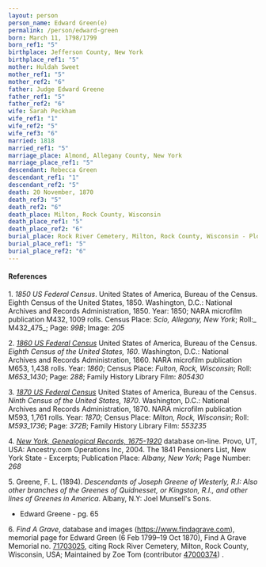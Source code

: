 ```yaml
---
layout: person
person_name: Edward Green(e)
permalink: /person/edward-green
born: March 11, 1798/1799
born_ref1: "5"
birthplace: Jefferson County, New York
birthplace_ref1: "5"
mother: Huldah Sweet
mother_ref1: "5"
mother_ref2: "6"
father: Judge Edward Greene
father_ref1: "5"
father_ref2: "6"
wife: Sarah Peckham
wife_ref1: "1"
wife_ref2: "5"
wife_ref3: "6"
married: 1818
married_ref1: "5"
marriage_place: Almond, Allegany County, New York
marriage_place_ref1: "5"
descendant: Rebecca Green
descendant_ref1: "1"
descendant_ref2: "5"
death: 20 November, 1870
death_ref3: "5"
death_ref2: "6"
death_place: Milton, Rock County, Wisconsin
death_place_ref1: "5"
death_place_ref2: "6"
burial_place: Rock River Cemetery, Milton, Rock County, Wisconsin - Plot 67
burial_place_ref1: "5"
burial_place_ref2: "6"
---
```


#### References

<a id="1">1. </a>_1850 US Federal Census_. United States of America, Bureau of the Census. Eighth Census of the United States, 1850. Washington, D.C.: National Archives and Records Administration, 1850. Year: 1850; NARA microfilm publication M432, 1009 rolls. Census Place: _Scio, Allegany, New York_; Roll:_ M432_475_; Page: _99B_; Image: _205_

<a id="2">2. </a> [_1860 US Federal Census_](https://search.ancestrylibrary.com/cgi-bin/sse.dll?qh=2Go5tQk6i7yaDTlCWzVHeg%3d%3d&gss=angs-g&new=1&rank=1&gsfn=Edward&gsfn_x=0&gsln=Greene&gsln_x=0&msypn__ftp=Rock+County%2c+Wisconsin%2c+USA&msypn=2543&msbdy=1798&catbucket=rstp&MSAV=0&uidh=jg2&pcat=ROOT_CATEGORY&h=36405158&dbid=7667&indiv=1&ml_rpos=14) United States of America, Bureau of the Census. _Eighth Census of the United States, 160_. Washington, D.C.: National Archives and Records Administration, 1860. NARA microfilm publication M653, 1,438 rolls. Year: _1860_; Census Place: _Fulton, Rock, Wisconsin_; Roll: _M653_1430_; Page: _288_; Family History Library Film: _805430_

<a id="3">3. </a> [_1870 US Federal Census_](https://search.ancestrylibrary.com/cgi-bin/sse.dll?qh=2Go5tQk6i7yaDTlCWzVHeg%3d%3d&gss=angs-g&new=1&rank=1&gsfn=Edward&gsfn_x=0&gsln=Greene&gsln_x=0&msypn__ftp=Rock+County%2c+Wisconsin%2c+USA&msypn=2543&msbdy=1798&catbucket=rstp&MSAV=0&uidh=jg2&pcat=ROOT_CATEGORY&h=14962135&dbid=7163&indiv=1&ml_rpos=1) United States of America, Bureau of the Census. _Ninth Census of the United States, 1870_. Washington, D.C.: National Archives and Records Administration, 1870. NARA microfilm publication M593, 1,761 rolls. Year: _1870_; Census Place: _Milton, Rock, Wisconsin_; Roll: _M593_1736_; Page: _372B_; Family History Library Film: _553235_

<a id="4">4. </a> [_New York, Genealogical Records, 1675-1920_](https://search.ancestrylibrary.com/cgi-bin/sse.dll?dbid=7831&h=279538&indiv=try&o_vc=Record:OtherRecord&rhSource=60525) database on-line. Provo, UT, USA: Ancestry.com Operations Inc, 2004. The 1841 Pensioners List, New York State - Excerpts; Publication Place: _Albany, New York_; Page Number: _268_

<a id="5">5. </a> Greene, F. L. (1894). _Descendants of Joseph Greene of Westerly, R.I: Also other branches of the Greenes of Quidnesset, or Kingston, R.I., and other lines of Greenes in America_. Albany, N.Y: Joel Munsell's Sons.
* Edward Greene - pg. 65

<a id="6">6. </a> _Find A Grave_, database and images (https://www.findagrave.com), memorial page for Edward Green (6 Feb 1799–19 Oct 1870), Find A Grave Memorial no. [71703025](https://www.findagrave.com/memorial/71703025), citing Rock River Cemetery, Milton, Rock County, Wisconsin, USA; Maintained by Zoe Tom (contributor [47000374](https://www.findagrave.com/user/profile/47000374)) .
